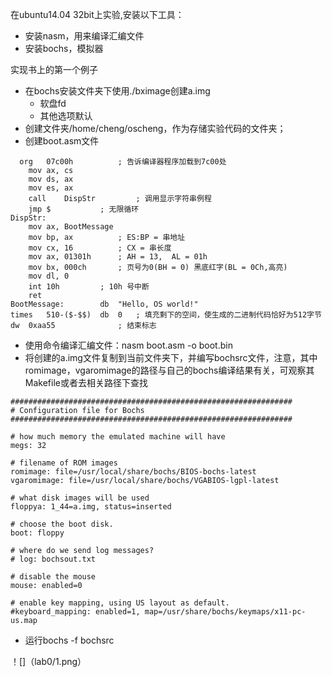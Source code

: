 在ubuntu14.04 32bit上实验,安装以下工具：
  - 安装nasm，用来编译汇编文件
  - 安装bochs，模拟器

实现书上的第一个例子
- 在bochs安装文件夹下使用./bximage创建a.img
  - 软盘fd
  - 其他选项默认
- 创建文件夹/home/cheng/oscheng，作为存储实验代码的文件夹；
- 创建boot.asm文件
```
  org	07c00h			; 告诉编译器程序加载到7c00处
	mov	ax, cs
	mov	ds, ax
	mov	es, ax
	call	DispStr			; 调用显示字符串例程
	jmp	$			; 无限循环
DispStr:
	mov	ax, BootMessage
	mov	bp, ax			; ES:BP = 串地址
	mov	cx, 16			; CX = 串长度
	mov	ax, 01301h		; AH = 13,  AL = 01h
	mov	bx, 000ch		; 页号为0(BH = 0) 黑底红字(BL = 0Ch,高亮)
	mov	dl, 0
	int	10h			; 10h 号中断
	ret
BootMessage:		db	"Hello, OS world!"
times 	510-($-$$)	db	0	; 填充剩下的空间，使生成的二进制代码恰好为512字节
dw 	0xaa55				; 结束标志
```
- 使用命令编译汇编文件：nasm boot.asm -o boot.bin
- 将创建的a.img文件复制到当前文件夹下，并编写bochsrc文件，注意，其中romimage，vgaromimage的路径与自己的bochs编译结果有关，可观察其Makefile或者去相关路径下查找
```
###############################################################
# Configuration file for Bochs
###############################################################

# how much memory the emulated machine will have
megs: 32

# filename of ROM images
romimage: file=/usr/local/share/bochs/BIOS-bochs-latest
vgaromimage: file=/usr/local/share/bochs/VGABIOS-lgpl-latest

# what disk images will be used
floppya: 1_44=a.img, status=inserted

# choose the boot disk.
boot: floppy

# where do we send log messages?
# log: bochsout.txt

# disable the mouse
mouse: enabled=0

# enable key mapping, using US layout as default.
#keyboard_mapping: enabled=1, map=/usr/share/bochs/keymaps/x11-pc-us.map
```
- 运行bochs -f bochsrc

！[]（lab0/1.png）
